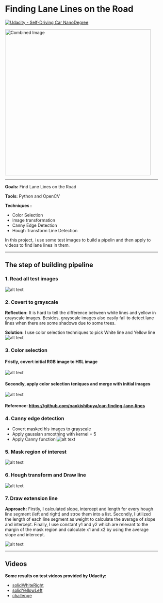 # **Finding Lane Lines on the Road** 
[![Udacity - Self-Driving Car NanoDegree](https://s3.amazonaws.com/udacity-sdc/github/shield-carnd.svg)](http://www.udacity.com/drive)

<img src="examples/laneLines_thirdPass.jpg" width="480" alt="Combined Image" />

---

**Goals:** Find Lane Lines on the Road

**Tools:** Python and OpenCV

**Techniques :**
* Color Selection
* Image transformation
* Canny Edge Detection
* Hough Transform Line Detection

In this project, i use some test images to build a pipelin and then apply to videos to find lane lines in them.

[//]: # (Image References)
[image1]: ./examples/00images.png "Initial Image"
[image2]: ./examples/gray_images.png "Grayscale Image"
[image3]: ./examples/hls_images.png "hls_images"
[image4]: ./examples/merge_images.png "merge_images"
[image5]: ./examples/canny_images.png "canny_images"
[image6]: ./examples/region_images.png "region_images"
[image7]: ./examples/lines.png "lines"
[image8]: ./examples/line_images.png "line_images"

---
## The step of building pipeline
### 1. Read all test images 
![alt text][image1]
### 2. Covert to grayscale 
**Reflection:** It is hard to tell the difference between white lines and yellow in grayscale images. Besides, grayscale images also easily fail to detect lane lines when there are some shadows due to some trees.

**Solution:** I use color selection techniques to pick White line and Yellow line
![alt text][image2]
### 3. Color selection  
#### Fristly, covert initial RGB image to HSL image
![alt text][image3]
#### Secondly, apply color selection teniques and merge with initial images
![alt text][image4]
#### Reference: https://github.com/naokishibuya/car-finding-lane-lines
### 4. Canny edge detection
* Covert masked hls images to grayscale
* Apply gaussian smoothing with kernel = 5
* Apply Canny function
![alt text][image5]
### 5. Mask region of interest
![alt text][image6]
### 6. Hough transform and Draw line
![alt text][image7]
### 7. Draw extension line

   **Approach:** Firstly, I calculated slope, intercept and length for every hough line segment (left and right) and stroe them into a list. Secondly, I utilized the length of each line segment as weight to calculate the average of slope and intercept. Finally, I use constant y1 and y2 which are relevant to the margin of the mask region and calculate x1 and x2 by using the average slope and intercept.

![alt text][image8]

---
## Videos
**Some results on test videos provided by Udacity:** 
* [solidWhiteRight](./test_videos_output/solidWhiteRight.mp4) 
* [solidYellowLeft](./test_videos_output/solidYellowLeft.mp4) 
* [challenge](./test_videos_output/challenge.mp4) 


